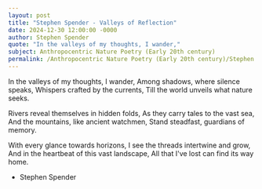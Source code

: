 ```yaml
---
layout: post
title: "Stephen Spender - Valleys of Reflection"
date: 2024-12-30 12:00:00 -0000
author: Stephen Spender
quote: "In the valleys of my thoughts, I wander,"
subject: Anthropocentric Nature Poetry (Early 20th century)
permalink: /Anthropocentric Nature Poetry (Early 20th century)/Stephen Spender/Stephen Spender - Valleys of Reflection
---
```


In the valleys of my thoughts, I wander,
Among shadows, where silence speaks,
Whispers crafted by the currents,
Till the world unveils what nature seeks.

Rivers reveal themselves in hidden folds,
As they carry tales to the vast sea,
And the mountains, like ancient watchmen,
Stand steadfast, guardians of memory.

With every glance towards horizons,
I see the threads intertwine and grow,
And in the heartbeat of this vast landscape,
All that I've lost can find its way home.

- Stephen Spender

